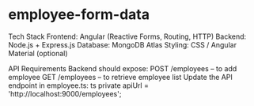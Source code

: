 # employee-form-data
Tech Stack
Frontend: Angular (Reactive Forms, Routing, HTTP)
Backend: Node.js + Express.js
Database: MongoDB Atlas
Styling: CSS / Angular Material (optional)

API Requirements
Backend should expose:
POST /employees – to add employee
GET /employees – to retrieve employee list
Update the API endpoint in employee.ts:
ts
private apiUrl = 'http://localhost:9000/employees';
